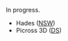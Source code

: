 In progress.

- Hades ([NSW](https://www.supergiantgames.com/games/hades/))
- Picross 3D ([DS](https://en.m.wikipedia.org/wiki/Picross_3D))
